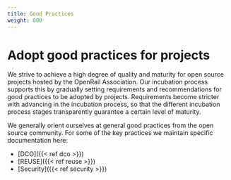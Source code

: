```yaml
---
title: Good Practices
weight: 800
---
```

# Adopt good practices for projects

We strive to achieve a high degree of quality and maturity for open source projects hosted by the OpenRail Association. Our incubation process supports this by gradually setting requirements and recommendations for good practices to be adopted by projects. Requirements become stricter with advancing in the incubation process, so that the different incubation process stages transparently guarantee a certain level of maturity.

We generally orient ourselves at general good practices from the open source community. For some of the key practices we maintain specific documentation here:

* [DCO]({{< ref dco >}})
* [REUSE]({{< ref reuse >}})
* [Security]({{< ref security >}})
